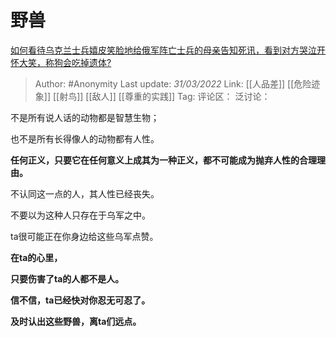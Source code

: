 # 野兽
[如何看待乌克兰士兵嬉皮笑脸地给俄军阵亡士兵的母亲告知死讯，看到对方哭泣开怀大笑，称狗会吃掉遗体?](https://www.zhihu.com/question/524186632/answer/2410557436)

> Author: #Anonymity
> Last update: *31/03/2022*
> Link: [[人品差]] [[危险迹象]] [[射鸟]] [[敌人]] [[尊重的实践]]
> Tag:
> 评论区：
> 泛讨论：

不是所有说人话的动物都是智慧生物；

也不是所有长得像人的动物都有人性。

**任何正义，只要它在任何意义上成其为一种正义，都不可能成为抛弃人性的合理理由。**

不认同这一点的人，其人性已经丧失。

不要以为这种人只存在于乌军之中。

ta很可能正在你身边给这些乌军点赞。

**在ta的心里，**

**只要伤害了ta的人都不是人。**

**信不信，ta已经快对你忍无可忍了。**

**及时认出这些野兽，离ta们远点。**
